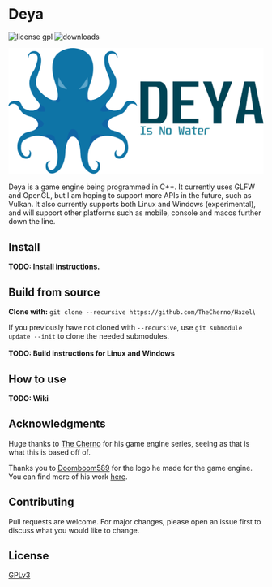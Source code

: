 # Deya

![license gpl](https://img.shields.io/badge/license-GPLv3-blue)
![downloads](https://img.shields.io/github/downloads/FFuuZZuu/deya/total)

![Alt text](assets/icon_plus_text.svg)

Deya is a game engine being programmed in C++. It currently uses GLFW and OpenGL, but I am hoping to support more APIs in the future, such as Vulkan. It also currently supports both Linux and Windows (experimental), and will support other platforms such as mobile, console and macos further down the line.

## Install
**TODO: Install instructions.**

## Build from source

**Clone with:** `git clone --recursive https://github.com/TheCherno/Hazel`\

If you previously have not cloned with `--recursive`, use `git submodule update --init` to clone the needed submodules.\
\
**TODO: Build instructions for Linux and Windows**

## How to use
**TODO: Wiki**

## Acknowledgments

Huge thanks to [The Cherno](https://www.youtube.com/channel/UCQ-W1KE9EYfdxhL6S4twUNw) for his game engine series, seeing as that is what this is based off of.

Thanks you to [Doomboom589](https://github.com/Doomboom589) for the logo he made for the game engine. You can find more of his work [here](https://www.artstation.com/doomboom589).

## Contributing
Pull requests are welcome. For major changes, please open an issue first to discuss what you would like to change.

## License
[GPLv3](https://www.gnu.org/licenses/gpl-3.0.en.html)
